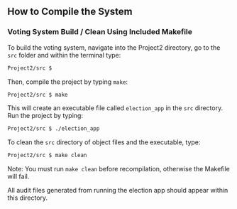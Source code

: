 ## How to Compile the System

### Voting System Build / Clean Using Included Makefile
To build the voting system, navigate into the Project2 directory, go to the `src` folder and within the terminal type:

```sh
Project2/src $ 
```

Then, compile the project by typing `make`:

```sh
Project2/src $ make
```

This will create an executable file called `election_app` in the `src` directory. Run the project by typing:

```sh
Project2/src $ ./election_app
```

To clean the `src` directory of object files and the executable, type:

```sh
Project2/src $ make clean
```
Note: You must run `make clean` before recompilation, otherwise the Makefile will fail.  

All audit files generated from running the election app should appear within this directory.
